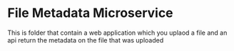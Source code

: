 # File Metadata Microservice

This is folder that contain a web application which you uplaod a file and an api return the metadata on the file that was uploaded